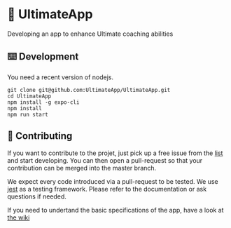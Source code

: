 # 🥏 UltimateApp

Developing an app to enhance Ultimate coaching abilities

## ⌨️ Development

You need a recent version of nodejs.

```
git clone git@github.com:UltimateApp/UltimateApp.git
cd UltimateApp
npm install -g expo-cli
npm install
npm run start
```

## 👏 Contributing

If you want to contribute to the projet, just pick up a free issue from the [list](https://github.com/UltimateApp/UltimateApp/issues) and start developing. You can then open a pull-request so that your contribution can be merged into the master branch.

We expect every code introduced via a pull-request to be tested.
We use [jest](https://jestjs.io/docs/en/tutorial-react-native) as a testing framework. Please refer to the documentation or ask questions if needed.

If you need to undertand the basic specifications of the app, have a look at [the wiki](https://github.com/UltimateApp/UltimateApp/wiki)

